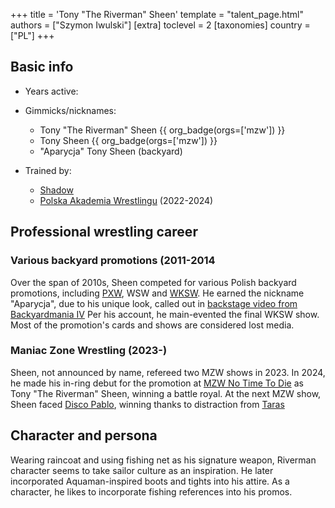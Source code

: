 +++
title = 'Tony "The Riverman" Sheen'
template = "talent_page.html"
authors = ["Szymon Iwulski"]
[extra]
toclevel = 2
[taxonomies]
country = ["PL"]
+++

## Basic info
* Years active: 
* Gimmicks/nicknames:
  - Tony "The Riverman" Sheen {{ org_badge(orgs=['mzw']) }}
  - Tony Sheen {{ org_badge(orgs=['mzw']) }}
  - "Aparycja" Tony Sheen (backyard)

* Trained by:
  - [Shadow](@/w/shadow.md)
  - [Polska Akademia Wrestlingu](@/o/paw.md) (2022-2024)

 
## Professional wrestling career

### Various backyard promotions (2011-2014

Over the span of 2010s, Sheen competed for various Polish backyard promotions, including [PXW](@/o/pxw.md), WSW and [WKSW](@/o/wksw.md). He earned the nickname "Aparycja", due to his unique look, called out in [backstage video from Backyardmania IV](https://www.youtube.com/watch?v=AcBIUr_-LqA&ab_channel=AttitudePolska)
Per his account, he main-evented the final WKSW show. Most of the promotion's cards and shows are considered lost media.

### Maniac Zone Wrestling (2023-)

Sheen, not announced by name, refereed two MZW shows in 2023.
In 2024, he made his in-ring debut for the promotion at [MZW No Time To Die](@/e/mzw/2024-10-12-mzw-no-time-to-die.md) as Tony "The Riverman" Sheen, winning a battle royal.
At the next MZW show, Sheen faced [Disco Pablo](@/w/disco-pablo.md), winning thanks to distraction from [Taras](@/w/taras.md)

## Character and persona
Wearing raincoat and using fishing net as his signature weapon, Riverman character seems to take sailor culture as an inspiration. He later incorporated Aquaman-inspired boots and tights into his attire. As a character, he likes to incorporate fishing references into his promos.
